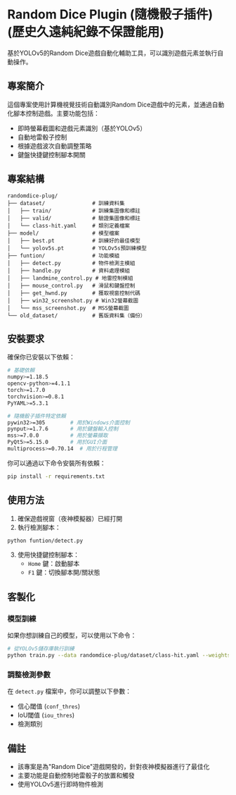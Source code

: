 # Random Dice Plugin (隨機骰子插件) (歷史久遠純紀錄不保證能用)

基於YOLOv5的Random Dice遊戲自動化輔助工具，可以識別遊戲元素並執行自動操作。

## 專案簡介

這個專案使用計算機視覺技術自動識別Random Dice遊戲中的元素，並通過自動化腳本控制遊戲。主要功能包括：

- 即時螢幕截圖和遊戲元素識別（基於YOLOv5）
- 自動地雷骰子控制
- 根據遊戲波次自動調整策略
- 鍵盤快捷鍵控制腳本開關

## 專案結構

```
randomdice-plug/
├── dataset/               # 訓練資料集
│   ├── train/             # 訓練集圖像和標註
│   ├── valid/             # 驗證集圖像和標註
│   └── class-hit.yaml     # 類別定義檔案
├── model/                 # 模型檔案
│   ├── best.pt            # 訓練好的最佳模型
│   └── yolov5s.pt         # YOLOv5s預訓練模型
├── funtion/               # 功能模組
│   ├── detect.py          # 物件檢測主模組
│   ├── handle.py          # 資料處理模組
│   ├── landmine_control.py # 地雷控制模組
│   ├── mouse_control.py   # 滑鼠和鍵盤控制
│   ├── get_hwnd.py        # 獲取視窗控制代碼
│   ├── win32_screenshot.py # Win32螢幕截圖
│   └── mss_screenshot.py  # MSS螢幕截圖
└── old_dataset/           # 舊版資料集（備份）
```

## 安裝要求

確保你已安裝以下依賴：

```bash
# 基礎依賴
numpy>=1.18.5
opencv-python>=4.1.1
torch>=1.7.0
torchvision>=0.8.1
PyYAML>=5.3.1

# 隨機骰子插件特定依賴
pywin32>=305        # 用於Windows介面控制
pynput>=1.7.6       # 用於鍵盤輸入控制
mss>=7.0.0          # 用於螢幕擷取
PyQt5>=5.15.0       # 用於GUI介面
multiprocess>=0.70.14  # 用於行程管理
```

你可以通過以下命令安裝所有依賴：

```bash
pip install -r requirements.txt
```

## 使用方法

1. 確保遊戲視窗（夜神模擬器）已經打開
2. 執行檢測腳本：

```bash
python funtion/detect.py
```

3. 使用快捷鍵控制腳本：
   - `Home` 鍵：啟動腳本
   - `F1` 鍵：切換腳本開/關狀態

## 客製化

### 模型訓練

如果你想訓練自己的模型，可以使用以下命令：

```bash
# 從YOLOv5儲存庫執行訓練
python train.py --data randomdice-plug/dataset/class-hit.yaml --weights yolov5s.pt --img 640
```

### 調整檢測參數

在 `detect.py` 檔案中，你可以調整以下參數：
- 信心閾值 (`conf_thres`)
- IoU閾值 (`iou_thres`)
- 檢測類別

## 備註

- 該專案是為"Random Dice"遊戲開發的，針對夜神模擬器進行了最佳化
- 主要功能是自動控制地雷骰子的放置和觸發
- 使用YOLOv5進行即時物件檢測
